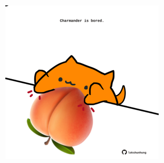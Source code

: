 <!-- built at 21/03/2025, 04:00:28 UTC -->
<p align="center">
  <img width="500" height="500" src="./ReadmeImage.svg">
</p>
